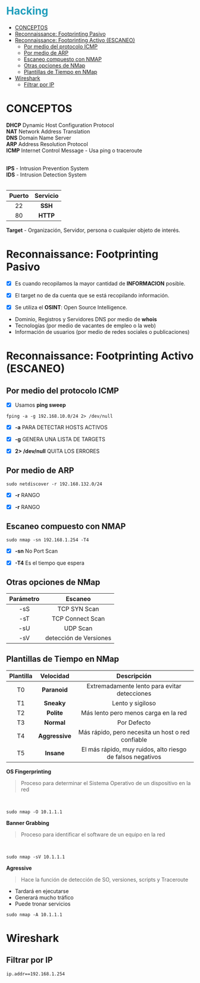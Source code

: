 <h1 style="color:#219ebc">Hacking</h1>

- [CONCEPTOS](#conceptos)
- [Reconnaissance: Footprinting Pasivo](#reconnaissance-footprinting-pasivo)
- [Reconnaissance: Footprinting Activo (ESCANEO)](#reconnaissance-footprinting-activo-escaneo)
  - [Por medio del protocolo ICMP](#por-medio-del-protocolo-icmp)
  - [Por medio de ARP](#por-medio-de-arp)
  - [Escaneo compuesto con NMAP](#escaneo-compuesto-con-nmap)
  - [Otras opciones de NMap](#otras-opciones-de-nmap)
  - [Plantillas de Tiempo en NMap](#plantillas-de-tiempo-en-nmap)
- [Wireshark](#wireshark)
  - [Filtrar por IP](#filtrar-por-ip)

# CONCEPTOS

__DHCP__ Dynamic Host Configuration Protocol <br/>
__NAT__ Network Address Translation <br/>
__DNS__ Domain Name Server <br/>
__ARP__ Address Resolution Protocol <br/>
__ICMP__ Internet Control Message  - Usa ping o traceroute<br/> 
<br/>

__IPS__ - Intrusion Prevention System <br/>
__IDS__ - Intrusion Detection System <br/>
<br/>

| Puerto | Servicio | 
| :---: | :---: | 
| 22 | __SSH__ | 
| 80 | __HTTP__ | 

__Target__ - Organización, Servidor, persona o cualquier objeto de interés.<br/> 


# Reconnaissance: Footprinting Pasivo

- [x] Es cuando recopilamos la mayor cantidad de __INFORMACION__ posible.
- [x] El target no de da cuenta que se está recopilando información.
- [x] Se utiliza el __OSINT__: Open Source Intelligence.


* Dominio, Registros y Servidores DNS por medio de __whois__
* Tecnologías (por medio de vacantes de empleo o la web)
* Información de usuarios (por medio de redes sociales o publicaciones)


# Reconnaissance: Footprinting Activo (ESCANEO)

## Por medio del protocolo ICMP

- [x] Usamos __ping sweep__

```fping -a -g 192.168.10.0/24 2> /dev/null```

- [x] __-a__ PARA DETECTAR HOSTS ACTIVOS
- [x] __-g__ GENERA UNA LISTA DE TARGETS
- [x] __2> /dev/null__ QUITA LOS ERRORES


## Por medio de ARP

```sudo netdiscover -r 192.168.132.0/24```

- [x] __-r__ RANGO
- [x] __-r__ RANGO


## Escaneo compuesto con NMAP

```sudo nmap -sn 192.168.1.254 -T4```

- [x] __-sn__ No Port Scan
- [x] __-T4__ Es el tiempo que espera


## Otras opciones de NMap

| Parámetro | Escaneo | 
| :---: | :---: | 
| -sS | TCP SYN Scan | 
| -sT | TCP Connect Scan | 
| -sU | UDP Scan | 
| -sV | detección de Versiones | 


## Plantillas de Tiempo en NMap

| Plantilla | Velocidad | Descripción | 
| :---: | :---: | :---: | 
| T0 | __Paranoid__ | Extremadamente lento para evitar detecciones |
| T1 | __Sneaky__ | Lento y sigiloso |
| T2 | __Polite__ | Más lento pero menos carga en la red |
| T3 | __Normal__ | Por Defecto|
| T4 | __Aggressive__ | Más rápido, pero necesita un host o red confiable |
| T5 | __Insane__ | El más rápido, muy ruidos, alto riesgo de falsos negativos|

__OS Fingerprinting__ <br/>

> Proceso para determinar el Sistema Operativo de un dispositivo en la red<br/>
<br/>

```sudo nmap -O 10.1.1.1```

__Banner Grabbing__ <br/>

> Proceso para identificar el software de un equipo en la red
<br/>

```sudo nmap -sV 10.1.1.1```

__Agressive__ <br/>

> Hace la función de detección de SO, versiones, scripts y Traceroute

* Tardará en ejecutarse
* Generará mucho tráfico
* Puede tronar servicios

```sudo nmap -A 10.1.1.1```



# Wireshark

## Filtrar por IP

```ip.addr==192.168.1.254```













